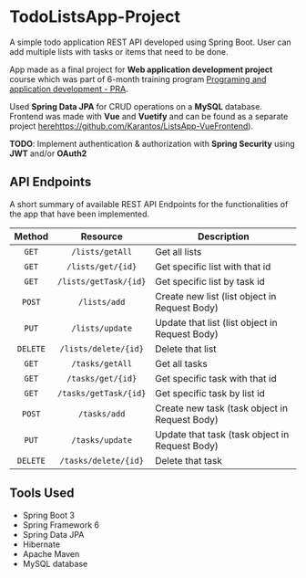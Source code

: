 # TodoListsApp-Project
A simple todo application REST API developed using Spring Boot. User can add multiple lists with tasks or items that need to be done.

App made as a final project for **Web application development project** course which was part of 6-month training program [Programing and application development - PRA](https://www.fis.unm.si/studijski-programi/polletna-izobrazevanja/).

Used **Spring Data JPA** for CRUD operations on a **MySQL** database. Frontend was made with **Vue** and **Vuetify** and can be found as a separate project [here](https://github.com/Karantos/ListsApp-VueFrontend)https://github.com/Karantos/ListsApp-VueFrontend). 


**TODO**: Implement authentication & authorization with **Spring Security** using **JWT** and/or **OAuth2**


## API Endpoints
A short summary of available REST API Endpoints for the functionalities of the app that have been implemented.

| Method |   Resource               | Description                      |
| :----: | :-----------:            | -------------                    |
| `GET`  | `/lists/getAll`          | Get all lists                    |
| `GET`  | `/lists/get/{id}`        | Get specific list with that id   |
| `GET`  | `/lists/getTask/{id}`    | Get specific list by task id  |
| `POST`  | `/lists/add`            | Create new list (list object in Request Body)                   |
| `PUT`  | `/lists/update`          | Update that list (list object in Request Body)                    |
| `DELETE`  | `/lists/delete/{id}`  | Delete that list                     |
| `GET`  | `/tasks/getAll`          | Get all tasks                    |
| `GET`  | `/tasks/get/{id}`          | Get specific task with that id                 |
| `GET`  | `/tasks/getTask/{id}`          | Get specific task by list id                   |
| `POST`  | `/tasks/add`          | Create new task (task object in Request Body)                |
| `PUT`  | `/tasks/update`          | Update that task (task object in Request Body)                  |
| `DELETE`  | `/tasks/delete/{id}`  | Delete that task                     |

## Tools Used
* Spring Boot 3
* Spring Framework 6
* Spring Data JPA
* Hibernate
* Apache Maven
* MySQL database

